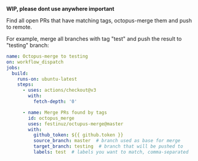 __WIP, please dont use anywhere important__

Find all open PRs that have matching tags, octopus-merge them and push to remote.

For example, merge all branches with tag "test" and push the result to "testing" branch:
```yaml
name: Octopus-merge to testing
on: workflow_dispatch
jobs:
  build:
    runs-on: ubuntu-latest
    steps:
      - uses: actions/checkout@v3
        with:
          fetch-depth: '0'

      - name: Merge PRs found by tags
        id: octopus_merge
        uses: festinuz/octupus-merge@master
        with:
          github_token: ${{ github.token }}
          source_branch: master  # branch used as base for merge
          target_branch: testing  # branch that will be pushed to
          labels: test  # labels you want to match, comma-separated
```
